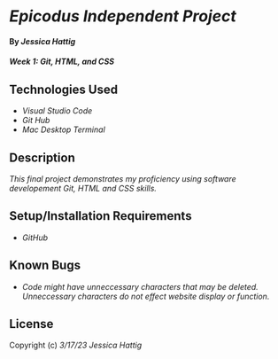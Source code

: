 # _Epicodus Independent Project_

#### By _**Jessica Hattig**_

#### _Week 1: Git, HTML, and CSS_

## Technologies Used

* _Visual Studio Code_
* _Git Hub_
* _Mac Desktop Terminal_

## Description

_This final project demonstrates my proficiency using software developement Git, HTML and CSS skills._

## Setup/Installation Requirements

* _GitHub_

## Known Bugs

* _Code might have unneccessary characters that may be deleted. Unneccessary characters do not effect website display or function._


## License

Copyright (c) _3/17/23 Jessica Hattig_